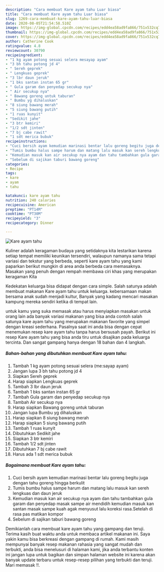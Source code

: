 ```yaml
---
description: "Cara membuat Kare ayam tahu Luar biasa"
title: "Cara membuat Kare ayam tahu Luar biasa"
slug: 1269-cara-membuat-kare-ayam-tahu-luar-biasa
date: 2020-08-05T21:54:58.510Z
image: https://img-global.cpcdn.com/recipes/edd4ea58ad9fa866/751x532cq70/kare-ayam-tahu-foto-resep-utama.jpg
thumbnail: https://img-global.cpcdn.com/recipes/edd4ea58ad9fa866/751x532cq70/kare-ayam-tahu-foto-resep-utama.jpg
cover: https://img-global.cpcdn.com/recipes/edd4ea58ad9fa866/751x532cq70/kare-ayam-tahu-foto-resep-utama.jpg
author: Catherine Cook
ratingvalue: 4.8
reviewcount: 30790
recipeingredient:
- "1 kg ayam potong sesuai selera mesayap ayam"
- "3 bh tahu potong jd 4"
- " Sereh geprek"
- " Lengkuas geprek"
- "3 lbr daun jeruk"
- "1 bks santan instan 65 gr"
- " Gula garam dan penyedap secukup nya"
- " Air secukup nya"
- " Bawang goreng untuk taburan"
- " Bumbu yg dihaluskan"
- "8 siung bawang merah"
- "5 siung bawang putih"
- "1 ruas kunyit"
- "Sedikit jahe"
- "3 btr kemiri"
- "1/2 sdt jinten"
- "7 bj cabe rawit"
- "1 sdt merica bubuk"
recipeinstructions:
- "Cuci bersih ayam kemudian marinasi bentar lalu goreng begitu juga dengan tahu goreng hingga berkulit"
- "Tumis bumbu halus sampe harum dan matang lalu masuk kan sereh lengkuas dan daun jeruk"
- "Kemudian masuk kan air secukup nya ayam dan tahu tambahkan gula garam dan penyedap masak sampe air mendidih kemudian masuk kan santan masak sampe kuah agak menyusut lalu koreksi rasa.Setelah di rasa pas matikan kompor"
- "Sebelum di sajikan taburi bawang goreng"
categories:
- Recipe
tags:
- kare
- ayam
- tahu

katakunci: kare ayam tahu 
nutrition: 240 calories
recipecuisine: American
preptime: "PT14M"
cooktime: "PT30M"
recipeyield: "3"
recipecategory: Dinner

---
```



![Kare ayam tahu](https://img-global.cpcdn.com/recipes/edd4ea58ad9fa866/751x532cq70/kare-ayam-tahu-foto-resep-utama.jpg)

Kuliner adalah keragaman budaya yang setidaknya kita lestarikan karena setiap tempat memiliki keunikan tersendiri, walaupun namanya sama tetapi variasi dan tekstur yang berbeda, seperti kare ayam tahu yang kami paparkan berikut mungkin di area anda berbeda cara memasaknya. Masakan yang penuh dengan rempah membawa ciri khas yang merupakan keragaman Kita



Kedekatan keluarga bisa didapat dengan cara simple. Salah satunya adalah membuat makanan Kare ayam tahu untuk keluarga. kebersamaan makan bersama anak sudah menjadi kultur, Banyak yang kadang mencari masakan kampung mereka sendiri ketika di tempat lain.

untuk kamu yang suka memasak atau harus menyiapkan masakan untuk orang lain ada banyak variasi makanan yang bisa anda contoh salah satunya kare ayam tahu yang merupakan makanan favorite yang simpel dengan kreasi sederhana. Pasalnya saat ini anda bisa dengan cepat menemukan resep kare ayam tahu tanpa harus bersusah payah.
Berikut ini resep Kare ayam tahu yang bisa anda tiru untuk disajikan pada keluarga tercinta. Dan sangat gampang hanya dengan 18 bahan dan 4 langkah.


<!--inarticleads1-->

##### Bahan-bahan yang dibutuhkan membuat Kare ayam tahu:

1. Tambah 1 kg ayam potong sesuai selera (me:sayap ayam)
1. Jangan lupa 3 bh tahu potong jd 4
1. Siapkan  Sereh geprek
1. Harap siapkan  Lengkuas geprek
1. Tambah 3 lbr daun jeruk
1. Tambah 1 bks santan instan 65 gr
1. Tambah  Gula garam dan penyedap secukup nya
1. Tambah  Air secukup nya
1. Harap siapkan  Bawang goreng untuk taburan
1. Jangan lupa  Bumbu yg dihaluskan
1. Harap siapkan 8 siung bawang merah
1. Harap siapkan 5 siung bawang putih
1. Tambah 1 ruas kunyit
1. Dibutuhkan Sedikit jahe
1. Siapkan 3 btr kemiri
1. Tambah 1/2 sdt jinten
1. Dibutuhkan 7 bj cabe rawit
1. Harus ada 1 sdt merica bubuk




<!--inarticleads2-->

##### Bagaimana membuat  Kare ayam tahu:

1. Cuci bersih ayam kemudian marinasi bentar lalu goreng begitu juga dengan tahu goreng hingga berkulit
1. Tumis bumbu halus sampe harum dan matang lalu masuk kan sereh lengkuas dan daun jeruk
1. Kemudian masuk kan air secukup nya ayam dan tahu tambahkan gula garam dan penyedap masak sampe air mendidih kemudian masuk kan santan masak sampe kuah agak menyusut lalu koreksi rasa.Setelah di rasa pas matikan kompor
1. Sebelum di sajikan taburi bawang goreng




Demikianlah cara membuat kare ayam tahu yang gampang dan teruji. Terima kasih buat waktu anda untuk membaca artikel makanan ini. Saya yakin kamu bisa berkreasi dengan gampang di rumah. Kami masih mempunyai banyak resep makanan rahasia yang sangat mudah dan terbukti, anda bisa menelusuri di halaman kami, jika anda terbantu konten ini jangan lupa untuk bagikan dan simpan halaman website ini karena akan banyak update terbaru untuk resep-resep pilihan yang terbukti dan teruji. Mari memasak !!. 
